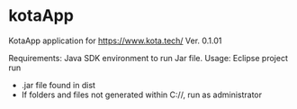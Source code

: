 # kotaApp
KotaApp application for https://www.kota.tech/
Ver. 0.1.01

Requirements: Java SDK environment to run Jar file.
Usage: Eclipse project run
 - .jar file found in dist
 - If folders and files not generated within C://, run as administrator
